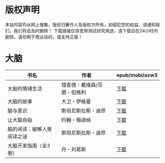 # 版权声明

本站内容均从网上搜集，版权归著作人及版权方所有，如侵犯您的权益，请通知我们，我们将会及时删除！ 下载链接仅供宽带测试研究用途，请下载后在24小时内删除，请勿用于商业目的。请支持正版！

# 大脑

| 书名 | 作者 | epub/mobi/azw3 |
| --- | --- | --- |
| 大脑的情绪生活 | 理查德・戴维森/莎朗・伯格利 | [下载](https://url89.ctfile.com/f/31084289-1357046380-9cf5de?p=8866) |
| 大脑的故事 | 大卫・伊格曼 | [下载](https://url89.ctfile.com/f/31084289-1357033396-0dc284?p=8866) |
| 脑与意识 | 斯坦尼斯拉斯・迪昂 | [下载](https://url89.ctfile.com/f/31084289-1357033363-70c625?p=8866) |
| 让大脑自由 | 约翰・梅迪纳 | [下载](https://url89.ctfile.com/f/31084289-1357015795-94cb6e?p=8866) |
| 脑的阅读：破解人类阅读之谜 | 斯坦尼斯拉斯・迪昂 | [下载](https://url89.ctfile.com/f/31084289-1357008967-c4cc21?p=8866) |
| 大脑开发指南（全3册） | 丹・刘易斯 | [下载](https://url89.ctfile.com/f/31084289-1357008388-ce451a?p=8866) |
